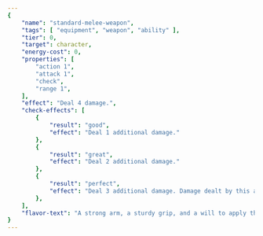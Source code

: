 ```yaml
---
{
	"name": "standard-melee-weapon",
	"tags": [ "equipment", "weapon", "ability" ],
	"tier": 0,
	"target": character,
	"energy-cost": 0,
	"properties": [
		"action 1",
		"attack 1",
		"check",
		"range 1",
	],
	"effect": "Deal 4 damage.",
	"check-effects": [
		{
			"result": "good",
			"effect": "Deal 1 additional damage."
		},
		{
			"result": "great",
			"effect": "Deal 2 additional damage."
		},
		{
			"result": "perfect",
			"effect": "Deal 3 additional damage. Damage dealt by this ability is piercing damage."
		},
	],
	"flavor-text": "A strong arm, a sturdy grip, and a will to apply them.",
}
---
```

